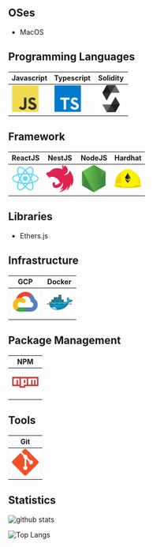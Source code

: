 ## OSes
- MacOS
## Programming Languages
| Javascript | Typescript | Solidity |
|----------|----------|----------|
|  <img src="https://github.com/devicons/devicon/blob/master/icons/javascript/javascript-original.svg" width="55" height="55"/> |  <img src="https://github.com/devicons/devicon/blob/master/icons/typescript/typescript-original.svg" width="55" height="55"/> |  <img src="https://github.com/devicons/devicon/blob/master/icons/solidity/solidity-original.svg" width="55" height="55"/> |
## Framework
| ReactJS | NestJS | NodeJS | Hardhat |
|----------|----------|----------|----------|
|  <img src="https://github.com/devicons/devicon/blob/master/icons/react/react-original.svg" width="55" height="55"/>|  <img src="https://github.com/devicons/devicon/blob/master/icons/nestjs/nestjs-original.svg" width="55" height="55"/> |  <img src="https://github.com/devicons/devicon/blob/master/icons/nodejs/nodejs-original.svg" width="55" height="55"/> |  <img src="https://github.com/devicons/devicon/blob/master/icons/hardhat/hardhat-original.svg" width="55" height="55"/> |
## Libraries
- Ethers.js
## Infrastructure
| GCP | Docker |
|----------|----------|
|  <img src="https://github.com/devicons/devicon/blob/master/icons/googlecloud/googlecloud-original.svg" width="55" height="55"/> | <img src="https://github.com/devicons/devicon/blob/master/icons/docker/docker-original.svg" width="55" height="55"/> |
## Package Management
| NPM |
|----------|
|  <img src="https://github.com/devicons/devicon/blob/master/icons/npm/npm-original-wordmark.svg" width="55" height="55"/> |
## Tools
| Git |
|----------|
|  <img src="https://github.com/devicons/devicon/blob/master/icons/git/git-original.svg" width="55" height="55"/> |


## Statistics
![github stats](https://github-readme-stats.vercel.app/api?username=0xcuonghx&show_icons=true&theme=gotham&count_private=true)

![Top Langs](https://github-readme-stats.vercel.app/api/top-langs/?username=0xcuonghx&layout=compact&langs_count=6&theme=gotham)


